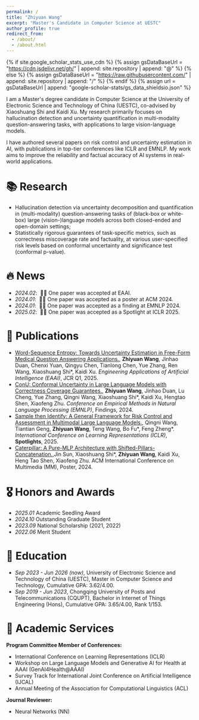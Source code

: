 ```yaml
---
permalink: /
title: "Zhiyuan Wang"
excerpt: "Master's Candidate in Computer Science at UESTC"
author_profile: true
redirect_from: 
  - /about/
  - /about.html
---
```


{% if site.google_scholar_stats_use_cdn %}
{% assign gsDataBaseUrl = "https://cdn.jsdelivr.net/gh/" | append: site.repository | append: "@" %}
{% else %}
{% assign gsDataBaseUrl = "https://raw.githubusercontent.com/" | append: site.repository | append: "/" %}
{% endif %}
{% assign url = gsDataBaseUrl | append: "google-scholar-stats/gs_data_shieldsio.json" %}

<span class='anchor' id='about-me'></span>

I am a Master's degree candidate in Computer Science at the University of Electronic Science and Technology of China (UESTC), co-advised by Xiaoshuang Shi and Kaidi Xu. My research primarily focuses on hallucination detection and uncertainty quantification in multi-modality question-answering tasks, with applications to large vision-language models.

I have authored several papers on risk control and uncertainty estimation in AI, with publications in top-tier conferences like ICLR and EMNLP. My work aims to improve the reliability and factual accuracy of AI systems in real-world applications.

# 📚 Research
- Hallucination detection via uncertainty decomposition and quantification in (multi-modality) question-answering tasks of (black-box or white-box) large (vision-)language models across both closed-ended and open-domain settings;
- Statistically rigorous guarantees of task-specific metrics, such as correctness miscoverage rate and factuality, at various user-specified risk levels based on conformal uncertainty and significance test (conformal p-value).

# 🔥 News
- *2024.02*: &nbsp;🎉🎉 One paper was accepted at EAAI.
- *2024.01*: &nbsp;🎉🎉 One paper was accepted as a poster at ACM 2024.
- *2024.01*: &nbsp;🎉🎉 One paper was accepted as a finding at EMNLP 2024.
- *2025.02*: &nbsp;🎉🎉 One paper was accepted as a Spotlight at ICLR 2025.

# 📝 Publications

- [Word-Sequence Entropy: Towards Uncertainty Estimation in Free-Form Medical Question Answering Applications.](https://www.sciencedirect.com/science/article/abs/pii/S0952197624017111), **Zhiyuan Wang**, Jinhao Duan, Chenxi Yuan, Qingyu Chen, Tianlong Chen, Yue Zhang, Ren Wang, Xiaoshuang Shi*, Kaidi Xu. *Engineering Applications of Artificial Intelligence (EAAI)*, JCR Q1, 2025.
- [ConU: Conformal Uncertainty in Large Language Models with Correctness Coverage Guarantees.](https://aclanthology.org/2024.findings-emnlp.404/), **Zhiyuan Wang**, Jinhao Duan, Lu Cheng, Yue Zhang, Qingni Wang, Xiaoshuang Shi*, Kaidi Xu, Hengtao Shen, Xiaofeng Zhu. *Conference on Empirical Methods in Natural Language Processing (EMNLP)*, Findings, 2024.
- [Sample then Identify: A General Framework for Risk Control and Assessment in Multimodal Large Language Models.](https://openreview.net/forum?id=9WYMDgxDac&referrer=%5BAuthor%20Console%5D(%2Fgroup%3Fid%3DICLR.cc%2F2025%2FConference%2FAuthors%23your-submissions)), Qingni Wang, Tiantian Geng, **Zhiyuan Wang**, Teng Wang, Bo Fu*, Feng Zheng*. *International Conference on Learning Representations (ICLR)*, **Spotlights**, 2025.
- [Caterpillar: A Pure-MLP Architecture with Shifted-Pillars-Concatenation.](https://dl.acm.org/doi/10.1145/3664647.3680809),Jin Sun, Xiaoshuang Shi*, **Zhiyuan Wang**, Kaidi Xu, Heng Tao Shen, Xiaofeng Zhu. ACM International Conference on Multimedia (MM), Poster, 2024.

# 🎖 Honors and Awards
- *2025.01* Academic Seedling Award
- *2024.10* Outstanding Graduate Student
- *2023.09* National Scholarship (2021, 2022)
- *2022.06* Merit Student

# 📖 Education
- *Sep 2023 - Jun 2026 (now)*, University of Electronic Science and Technology of China (UESTC), Master in Computer Science and Technology, Cumulative GPA: 3.62/4.00.
- *Sep 2019 - Jun 2023*, Chongqing University of Posts and Telecommunications (CQUPT), Bachelor in Internet of Things Engineering (Hons), Cumulative GPA: 3.65/4.00, Rank 1/153.

# 💬 Academic Services
**Program Committee Member of Conferences:**
- International Conference on Learning Representations (ICLR) 
- Workshop on Large Language Models and Generative AI for Health at AAAI (GenAI4Health@AAAI)
- Survey Track for International Joint Conference on Artificial Intelligence (IJCAL)
- Annual Meeting of the Association for Computational Linguistics (ACL)

**Journal Reviewer:**
- Neural Networks (NN)

